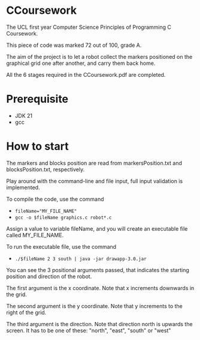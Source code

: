 # CCoursework
The UCL first year Computer Science Principles of Programming C Coursework.

This piece of code was marked 72 out of 100, grade A.

The aim of the project is to let a robot collect the markers positioned on the graphical grid one after another, and carry them back home.

All the 6 stages required in the CCoursework.pdf are completed.

# Prerequisite
- JDK 21
- gcc

# How to start
The markers and blocks position are read from markersPosition.txt and blocksPosition.txt, respectively.

Play around with the command-line and file input, full input validation is implemented.

To compile the code, use the command
- `fileName="MY_FILE_NAME"`
- `gcc -o $fileName graphics.c robot*.c`

Assign a value to variable fileName, and you will create an executable file called MY_FILE_NAME.

To run the executable file, use the command

- `./$fileName 2 3 south | java -jar drawapp-3.0.jar`

You can see the 3 positional arguments passed, that indicates the starting position and direction of the robot.

The first argument is the x coordinate. Note that x increments downwards in the grid.

The second argument is the y coordinate. Note that y increments to the right of the grid.

The third argument is the direction. Note that direction north is upwards the screen.
It has to be one of these: "north", "east", "south" or "west"

